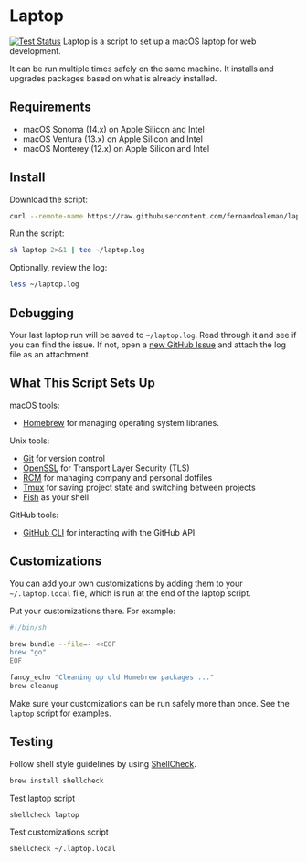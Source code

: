 # Laptop

[![Test Status](https://github.com/fernandoaleman/laptop/actions/workflows/test.yml/badge.svg)](https://github.com/fernandoaleman/laptop/actions/workflows/test.yml)
Laptop is a script to set up a macOS laptop for web development.

It can be run multiple times safely on the same machine. It installs and
upgrades packages based on what is already installed.

## Requirements

* macOS Sonoma (14.x) on Apple Silicon and Intel
* macOS Ventura (13.x) on Apple Silicon and Intel
* macOS Monterey (12.x) on Apple Silicon and Intel

## Install

Download the script:

```sh
curl --remote-name https://raw.githubusercontent.com/fernandoaleman/laptop/master/laptop
```

Run the script:

```sh
sh laptop 2>&1 | tee ~/laptop.log
```

Optionally, review the log:

```sh
less ~/laptop.log
```

## Debugging

Your last laptop run will be saved to `~/laptop.log`. Read through it and see if
you can find the issue. If not, open a [new GitHub
Issue](https://github.com/fernandoaleman/laptop/issues/new) and attach the log file
as an attachment.

## What This Script Sets Up

macOS tools:

* [Homebrew] for managing operating system libraries.

[Homebrew]: http://brew.sh/

Unix tools:

* [Git] for version control
* [OpenSSL] for Transport Layer Security (TLS)
* [RCM] for managing company and personal dotfiles
* [Tmux] for saving project state and switching between projects
* [Fish] as your shell

[Git]: https://git-scm.com/
[OpenSSL]: https://www.openssl.org/
[RCM]: https://github.com/thoughtbot/rcm
[Tmux]: https://tmux.github.io/
[Fish]: https://www.fishshell.com/

GitHub tools:

* [GitHub CLI] for interacting with the GitHub API

[GitHub CLI]: https://cli.github.com/

## Customizations

You can add your own customizations by adding them to your `~/.laptop.local`
file, which is run at the end of the laptop script.

Put your customizations there.
For example:

```sh
#!/bin/sh

brew bundle --file=- <<EOF
brew "go"
EOF

fancy_echo "Cleaning up old Homebrew packages ..."
brew cleanup
```

Make sure your customizations can be run safely more than once.
See the `laptop` script for examples.

## Testing

Follow shell style guidelines by using [ShellCheck].

```sh
brew install shellcheck
```

[ShellCheck]: https://www.shellcheck.net/about.html

Test laptop script

```sh
shellcheck laptop
```

Test customizations script

```sh
shellcheck ~/.laptop.local
```

